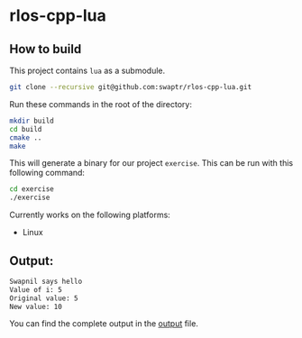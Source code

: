 # rlos-cpp-lua

## How to build
This project contains `lua` as a submodule.
```bash
git clone --recursive git@github.com:swaptr/rlos-cpp-lua.git
```

Run these commands in the root of the directory:
```bash
mkdir build
cd build
cmake ..
make
```

This will generate a binary for our project `exercise`.
This can be run with this following command:
```bash
cd exercise
./exercise
```

Currently works on the following platforms:
- Linux

## Output:
```bash
Swapnil says hello
Value of i: 5
Original value: 5
New value: 10
```
You can find the complete output in the [output](./output) file.
